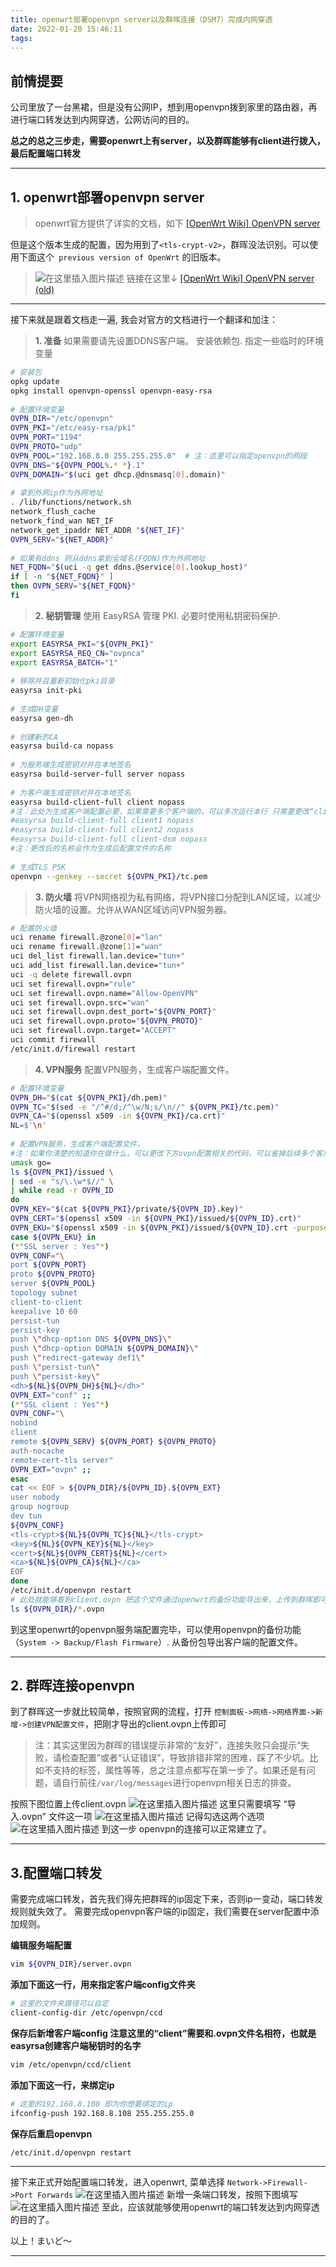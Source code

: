 ```yaml
---
title: openwrt部署openvpn server以及群晖连接（DSM7）完成内网穿透
date: 2022-01-20 15:46:11
tags:
---
```

## 前情提要
公司里放了一台黑裙，但是没有公网IP，想到用openvpn拨到家里的路由器，再进行端口转发达到内网穿透，公网访问的目的。

**总之的总之三步走，需要openwrt上有server，以及群晖能够有client进行拨入，最后配置端口转发**
___
<!-- more -->
## 1. openwrt部署openvpn server
>openwrt官方提供了详实的文档，如下
[[OpenWrt Wiki] OpenVPN server](https://openwrt.org/docs/guide-user/services/vpn/openvpn/server)

但是这个版本生成的配置，因为用到了``<tls-crypt-v2>``，群晖没法识别。可以使用下面这个`` previous version of OpenWrt`` 的旧版本。
>![在这里插入图片描述](/images/posts/8196fece92354dfda722165d47ba5c54.png)
链接在这里↓
[[OpenWrt Wiki] OpenVPN server (old)](https://openwrt.org/docs/guide-user/services/vpn/openvpn/server?rev=1632708683)
___
接下来就是跟着文档走一遍, 我会对官方的文档进行一个翻译和加注：
> **1. 准备**
如果需要请先设置DDNS客户端。 安装依赖包. 指定一些临时的环境变量

```bash
# 安装包
opkg update
opkg install openvpn-openssl openvpn-easy-rsa
 
# 配置环境变量
OVPN_DIR="/etc/openvpn"
OVPN_PKI="/etc/easy-rsa/pki"
OVPN_PORT="1194"
OVPN_PROTO="udp"
OVPN_POOL="192.168.8.0 255.255.255.0"  # 注：这里可以指定openvpn的网段
OVPN_DNS="${OVPN_POOL%.* *}.1"
OVPN_DOMAIN="$(uci get dhcp.@dnsmasq[0].domain)"
 
# 拿到外网ip作为外网地址
. /lib/functions/network.sh
network_flush_cache
network_find_wan NET_IF
network_get_ipaddr NET_ADDR "${NET_IF}"
OVPN_SERV="${NET_ADDR}"
 
# 如果有ddns 则从ddns拿到全域名(FQDN)作为外网地址
NET_FQDN="$(uci -q get ddns.@service[0].lookup_host)"
if [ -n "${NET_FQDN}" ]
then OVPN_SERV="${NET_FQDN}"
fi

```
>**2. 秘钥管理**
使用 EasyRSA 管理 PKI. 必要时使用私钥密码保护.
```bash
# 配置环境变量
export EASYRSA_PKI="${OVPN_PKI}"
export EASYRSA_REQ_CN="ovpnca"
export EASYRSA_BATCH="1"
 
# 移除并且重新初始化pki目录
easyrsa init-pki
 
# 生成DH变量
easyrsa gen-dh
 
# 创建新的CA
easyrsa build-ca nopass
 
# 为服务端生成密钥对并在本地签名
easyrsa build-server-full server nopass
 
# 为客户端生成密钥对并在本地签名
easyrsa build-client-full client nopass  
#注：此处为生成客户端配置必要，如果需要多个客户端的，可以多次运行本行 只需要更改“client”, 如：
#easyrsa build-client-full client1 nopass 
#easyrsa build-client-full client2 nopass 
#easyrsa build-client-full client-dsm nopass
#注：更改后的名称会作为生成后配置文件的名称 
 
# 生成TLS PSK
openvpn --genkey --secret ${OVPN_PKI}/tc.pem
```

>**3. 防火墙**
将VPN网络视为私有网络，将VPN接口分配到LAN区域，以减少防火墙的设置。允许从WAN区域访问VPN服务器。

```bash
# 配置防火墙
uci rename firewall.@zone[0]="lan"
uci rename firewall.@zone[1]="wan"
uci del_list firewall.lan.device="tun+"
uci add_list firewall.lan.device="tun+"
uci -q delete firewall.ovpn
uci set firewall.ovpn="rule"
uci set firewall.ovpn.name="Allow-OpenVPN"
uci set firewall.ovpn.src="wan"
uci set firewall.ovpn.dest_port="${OVPN_PORT}"
uci set firewall.ovpn.proto="${OVPN_PROTO}"
uci set firewall.ovpn.target="ACCEPT"
uci commit firewall
/etc/init.d/firewall restart
```
>**4. VPN服务**
配置VPN服务，生成客户端配置文件。
```bash
# 配置环境变量
OVPN_DH="$(cat ${OVPN_PKI}/dh.pem)"
OVPN_TC="$(sed -e "/^#/d;/^\w/N;s/\n//" ${OVPN_PKI}/tc.pem)"
OVPN_CA="$(openssl x509 -in ${OVPN_PKI}/ca.crt)"
NL=$'\n'
 
# 配置VPN服务，生成客户端配置文件。 
#注：如果你清楚的知道你在做什么，可以更改下方ovpn配置相关的代码，可以省掉后续多个客户端单独修改配置的工作量
umask go=
ls ${OVPN_PKI}/issued \
| sed -e "s/\.\w*$//" \
| while read -r OVPN_ID
do
OVPN_KEY="$(cat ${OVPN_PKI}/private/${OVPN_ID}.key)"
OVPN_CERT="$(openssl x509 -in ${OVPN_PKI}/issued/${OVPN_ID}.crt)"
OVPN_EKU="$(openssl x509 -in ${OVPN_PKI}/issued/${OVPN_ID}.crt -purpose)"
case ${OVPN_EKU} in
(*"SSL server : Yes"*)
OVPN_CONF="\
port ${OVPN_PORT}
proto ${OVPN_PROTO}
server ${OVPN_POOL}
topology subnet
client-to-client
keepalive 10 60
persist-tun
persist-key
push \"dhcp-option DNS ${OVPN_DNS}\"
push \"dhcp-option DOMAIN ${OVPN_DOMAIN}\"
push \"redirect-gateway def1\"
push \"persist-tun\"
push \"persist-key\"
<dh>${NL}${OVPN_DH}${NL}</dh>"
OVPN_EXT="conf" ;;
(*"SSL client : Yes"*)
OVPN_CONF="\
nobind
client
remote ${OVPN_SERV} ${OVPN_PORT} ${OVPN_PROTO}
auth-nocache
remote-cert-tls server"
OVPN_EXT="ovpn" ;;
esac
cat << EOF > ${OVPN_DIR}/${OVPN_ID}.${OVPN_EXT}
user nobody
group nogroup
dev tun
${OVPN_CONF}
<tls-crypt>${NL}${OVPN_TC}${NL}</tls-crypt>
<key>${NL}${OVPN_KEY}${NL}</key>
<cert>${NL}${OVPN_CERT}${NL}</cert>
<ca>${NL}${OVPN_CA}${NL}</ca>
EOF
done
/etc/init.d/openvpn restart
# 此处就能够看到client.ovpn 把这个文件通过openwrt的备份功能导出来，上传到群晖即可
ls ${OVPN_DIR}/*.ovpn
```
到这里openwrt的openvpn服务端配置完毕，可以使用openvpn的备份功能（``System -> Backup/Flash Firmware``）. 从备份包导出客户端的配置文件。

---

## 2. 群晖连接openvpn
到了群晖这一步就比较简单，按照官网的流程，打开 ``控制面板->网络->网络界面->新增->创建VPN配置文件``，把刚才导出的client.ovpn上传即可

>注：其实这里因为群晖的错误提示非常的“友好”，连接失败只会提示“失败，请检查配置”或者“认证错误”，导致排错非常的困难，踩了不少坑。比如不支持的标签，属性等等，总之注意点都写在第一步了。如果还是有问题，请自行前往``/var/log/messages``进行openvpn相关日志的排查。

按照下图位置上传client.ovpn
![在这里插入图片描述](/images/posts/db605dfb49fe49aebf6ac6fe52d3c13c.png)
这里只需要填写 “导入.ovpn” 文件这一项
![在这里插入图片描述](/images/posts/3a403e5c14fe4f0493d5e95118e79b6c.png)
记得勾选这两个选项
![在这里插入图片描述](/images/posts/88e52cab7a7144d9a9d482b3391b4903.png)
到这一步 openvpn的连接可以正常建立了。

---
## 3.配置端口转发
需要完成端口转发，首先我们得先把群晖的ip固定下来，否则ip一变动，端口转发规则就失效了。
需要完成openvpn客户端的ip固定，我们需要在server配置中添加规则。

**编辑服务端配置**
```bash
vim ${OVPN_DIR}/server.ovpn
```
**添加下面这一行，用来指定客户端config文件夹**
```bash
# 这里的文件夹路径可以自定
client-config-dir /etc/openvpn/ccd
```
**保存后新增客户端config 注意这里的“client”需要和.ovpn文件名相符，也就是easyrsa创建客户端秘钥时的名字**
```bash
vim /etc/openvpn/ccd/client
```
**添加下面这一行，来绑定ip**
```bash
# 这里的192.168.8.108 即为你想要绑定的ip
ifconfig-push 192.168.8.108 255.255.255.0
```
**保存后重启openvpn**
```bash
/etc/init.d/openvpn restart
```
___
接下来正式开始配置端口转发，进入openwrt,  菜单选择 ``Network->Firewall->Port Forwards``
![在这里插入图片描述](/images/posts/b76d34e11f01421aaf38f7c9a4c6c0cb.png)
新增一条端口转发，按照下图填写
![在这里插入图片描述](/images/posts/2df447f9ae0a470c8d3a3f65c98dba4a.png)
至此，应该就能够使用openwrt的端口转发达到内网穿透的目的了。



以上！まいど～

---
